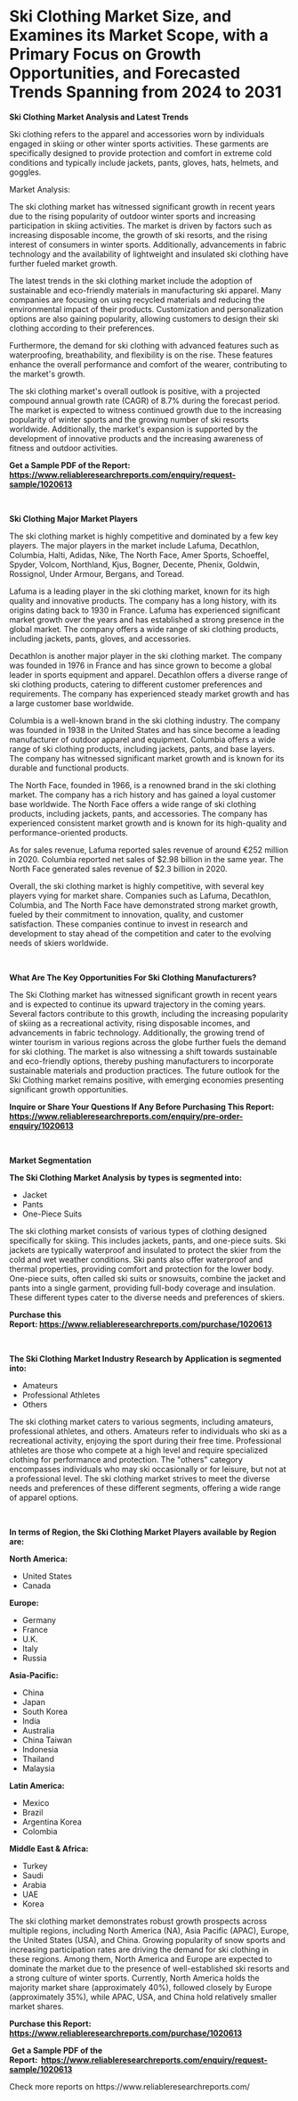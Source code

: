 <p><h1>Ski Clothing Market Size, and Examines its Market Scope, with a Primary Focus on Growth Opportunities, and Forecasted Trends Spanning from 2024 to 2031</h1></p><p><strong>Ski Clothing Market Analysis and Latest Trends</strong></p>
<p><p>Ski clothing refers to the apparel and accessories worn by individuals engaged in skiing or other winter sports activities. These garments are specifically designed to provide protection and comfort in extreme cold conditions and typically include jackets, pants, gloves, hats, helmets, and goggles.</p><p>Market Analysis:</p><p>The ski clothing market has witnessed significant growth in recent years due to the rising popularity of outdoor winter sports and increasing participation in skiing activities. The market is driven by factors such as increasing disposable income, the growth of ski resorts, and the rising interest of consumers in winter sports. Additionally, advancements in fabric technology and the availability of lightweight and insulated ski clothing have further fueled market growth.</p><p>The latest trends in the ski clothing market include the adoption of sustainable and eco-friendly materials in manufacturing ski apparel. Many companies are focusing on using recycled materials and reducing the environmental impact of their products. Customization and personalization options are also gaining popularity, allowing customers to design their ski clothing according to their preferences.</p><p>Furthermore, the demand for ski clothing with advanced features such as waterproofing, breathability, and flexibility is on the rise. These features enhance the overall performance and comfort of the wearer, contributing to the market's growth.</p><p>The ski clothing market's overall outlook is positive, with a projected compound annual growth rate (CAGR) of 8.7% during the forecast period. The market is expected to witness continued growth due to the increasing popularity of winter sports and the growing number of ski resorts worldwide. Additionally, the market's expansion is supported by the development of innovative products and the increasing awareness of fitness and outdoor activities.</p></p>
<p><strong>Get a Sample PDF of the Report:&nbsp; <a href="https://www.reliableresearchreports.com/enquiry/request-sample/1020613">https://www.reliableresearchreports.com/enquiry/request-sample/1020613</a></strong></p>
<p>&nbsp;</p>
<p><strong>Ski Clothing Major Market Players</strong></p>
<p><p>The ski clothing market is highly competitive and dominated by a few key players. The major players in the market include Lafuma, Decathlon, Columbia, Halti, Adidas, Nike, The North Face, Amer Sports, Schoeffel, Spyder, Volcom, Northland, Kjus, Bogner, Decente, Phenix, Goldwin, Rossignol, Under Armour, Bergans, and Toread.</p><p>Lafuma is a leading player in the ski clothing market, known for its high quality and innovative products. The company has a long history, with its origins dating back to 1930 in France. Lafuma has experienced significant market growth over the years and has established a strong presence in the global market. The company offers a wide range of ski clothing products, including jackets, pants, gloves, and accessories.</p><p>Decathlon is another major player in the ski clothing market. The company was founded in 1976 in France and has since grown to become a global leader in sports equipment and apparel. Decathlon offers a diverse range of ski clothing products, catering to different customer preferences and requirements. The company has experienced steady market growth and has a large customer base worldwide.</p><p>Columbia is a well-known brand in the ski clothing industry. The company was founded in 1938 in the United States and has since become a leading manufacturer of outdoor apparel and equipment. Columbia offers a wide range of ski clothing products, including jackets, pants, and base layers. The company has witnessed significant market growth and is known for its durable and functional products.</p><p>The North Face, founded in 1966, is a renowned brand in the ski clothing market. The company has a rich history and has gained a loyal customer base worldwide. The North Face offers a wide range of ski clothing products, including jackets, pants, and accessories. The company has experienced consistent market growth and is known for its high-quality and performance-oriented products.</p><p>As for sales revenue, Lafuma reported sales revenue of around €252 million in 2020. Columbia reported net sales of $2.98 billion in the same year. The North Face generated sales revenue of $2.3 billion in 2020.</p><p>Overall, the ski clothing market is highly competitive, with several key players vying for market share. Companies such as Lafuma, Decathlon, Columbia, and The North Face have demonstrated strong market growth, fueled by their commitment to innovation, quality, and customer satisfaction. These companies continue to invest in research and development to stay ahead of the competition and cater to the evolving needs of skiers worldwide.</p></p>
<p>&nbsp;</p>
<p><strong>What Are The Key Opportunities For Ski Clothing Manufacturers?</strong></p>
<p><p>The Ski Clothing market has witnessed significant growth in recent years and is expected to continue its upward trajectory in the coming years. Several factors contribute to this growth, including the increasing popularity of skiing as a recreational activity, rising disposable incomes, and advancements in fabric technology. Additionally, the growing trend of winter tourism in various regions across the globe further fuels the demand for ski clothing. The market is also witnessing a shift towards sustainable and eco-friendly options, thereby pushing manufacturers to incorporate sustainable materials and production practices. The future outlook for the Ski Clothing market remains positive, with emerging economies presenting significant growth opportunities.</p></p>
<p><strong>Inquire or Share Your Questions If Any Before Purchasing This Report: <a href="https://www.reliableresearchreports.com/enquiry/pre-order-enquiry/1020613">https://www.reliableresearchreports.com/enquiry/pre-order-enquiry/1020613</a></strong></p>
<p>&nbsp;</p>
<p><strong>Market Segmentation</strong></p>
<p><strong>The Ski Clothing Market Analysis by types is segmented into:</strong></p>
<p><ul><li>Jacket</li><li>Pants</li><li>One-Piece Suits</li></ul></p>
<p><p>The ski clothing market consists of various types of clothing designed specifically for skiing. This includes jackets, pants, and one-piece suits. Ski jackets are typically waterproof and insulated to protect the skier from the cold and wet weather conditions. Ski pants also offer waterproof and thermal properties, providing comfort and protection for the lower body. One-piece suits, often called ski suits or snowsuits, combine the jacket and pants into a single garment, providing full-body coverage and insulation. These different types cater to the diverse needs and preferences of skiers.</p></p>
<p><strong>Purchase this Report:&nbsp;<a href="https://www.reliableresearchreports.com/purchase/1020613">https://www.reliableresearchreports.com/purchase/1020613</a></strong></p>
<p>&nbsp;</p>
<p><strong>The Ski Clothing Market Industry Research by Application is segmented into:</strong></p>
<p><ul><li>Amateurs</li><li>Professional Athletes</li><li>Others</li></ul></p>
<p><p>The ski clothing market caters to various segments, including amateurs, professional athletes, and others. Amateurs refer to individuals who ski as a recreational activity, enjoying the sport during their free time. Professional athletes are those who compete at a high level and require specialized clothing for performance and protection. The "others" category encompasses individuals who may ski occasionally or for leisure, but not at a professional level. The ski clothing market strives to meet the diverse needs and preferences of these different segments, offering a wide range of apparel options.</p></p>
<p>&nbsp;</p>
<p><strong>In terms of Region, the Ski Clothing Market Players available by Region are:</strong></p>
<p>
    <p> <strong> North America: </strong>
        <ul>
            <li>United States</li>
            <li>Canada</li>
        </ul>
        </p> 
    <p> <strong> Europe: </strong>
        <ul>
            <li>Germany</li>
            <li>France</li>
            <li>U.K.</li>
            <li>Italy</li>
            <li>Russia</li>
        </ul>
        </p> 
    <p> <strong> Asia-Pacific: </strong>
        <ul>
            <li>China</li>
            <li>Japan</li>
            <li>South Korea</li>
            <li>India</li>
            <li>Australia</li>
            <li>China Taiwan</li>
            <li>Indonesia</li>
            <li>Thailand</li>
            <li>Malaysia</li>
        </ul>
        </p> 
    <p> <strong> Latin America: </strong>
        <ul>
            <li>Mexico</li>
            <li>Brazil</li>
            <li>Argentina Korea</li>
            <li>Colombia</li>
        </ul>
        </p> 
    <p> <strong> Middle East & Africa: </strong>
        <ul>
            <li>Turkey</li>
            <li>Saudi</li>
            <li>Arabia</li>
            <li>UAE</li>
            <li>Korea</li>
        </ul>
    </p>
    </p>
<p><p>The ski clothing market demonstrates robust growth prospects across multiple regions, including North America (NA), Asia Pacific (APAC), Europe, the United States (USA), and China. Growing popularity of snow sports and increasing participation rates are driving the demand for ski clothing in these regions. Among them, North America and Europe are expected to dominate the market due to the presence of well-established ski resorts and a strong culture of winter sports. Currently, North America holds the majority market share (approximately 40%), followed closely by Europe (approximately 35%), while APAC, USA, and China hold relatively smaller market shares.</p></p>
<p><strong>Purchase this Report: <a href="https://www.reliableresearchreports.com/purchase/1020613">https://www.reliableresearchreports.com/purchase/1020613</a></strong></p>
<p>&nbsp;<strong>Get a Sample PDF of the Report:&nbsp;&nbsp;<a href="https://www.reliableresearchreports.com/enquiry/request-sample/1020613">https://www.reliableresearchreports.com/enquiry/request-sample/1020613</a></strong></p>
<p><strong></strong></p>
<p>Check more reports on https://www.reliableresearchreports.com/</p>
